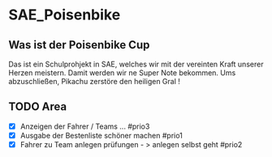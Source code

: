 # SAE_Poisenbike
## Was ist der Poisenbike Cup
Das ist ein Schulprohjekt in SAE, welches wir mit der vereinten Kraft unserer Herzen meistern.
Damit werden wir ne Super Note bekommen.
Ums abzuschließen, Pikachu zerstöre den heiligen Gral !

## TODO Area
- [x] Anzeigen der Fahrer / Teams ... #prio3
- [x] Ausgabe der Bestenliste schöner machen #prio1
- [x] Fahrer zu Team anlegen prüfungen - > anlegen selbst geht #prio2
